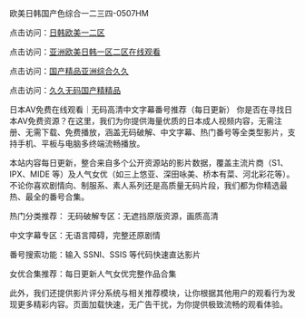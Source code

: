 欧美日韩国产色综合一二三四-0507HM

点击访问：<a href="https://tfda.pages.dev/">日韩欧美一二区</a>

点击访问：<a href="https://gsd-agv.pages.dev/">亚洲欧美日韩一区二区在线观看</a>

点击访问：<a href="https://rtj-3zo.pages.dev/">国产精品亚洲综合久久</a>

点击访问：<a href="https://bsdf-5f5.pages.dev/">久久无码国产精精品</a>

日本AV免费在线观看｜无码高清中文字幕番号推荐（每日更新）
你是否在寻找日本AV免费资源？在这里，我们为你提供海量优质的日本成人视频内容，无需注册、无需下载、免费播放，涵盖无码破解、中文字幕、热门番号等全类型影片，支持手机、平板与电脑多终端流畅播放。

本站内容每日更新，整合来自多个公开资源站的影片数据，覆盖主流片商（S1、IPX、MIDE 等）及人气女优（如三上悠亚、深田咏美、桥本有菜、河北彩花等）。不论你喜欢剧情向、制服系、素人系列还是高质量无码片段，我们都为你精选最热、最全的番号合集。

热门分类推荐：
无码破解专区：无遮挡原版资源，画质高清

中文字幕专区：无语言障碍，完整还原剧情

番号搜索功能：输入 SSNI、SSIS 等代码快速直达影片

女优合集推荐：每日更新人气女优完整作品合集

此外，我们还提供影片评分系统与相关推荐模块，让你根据其他用户的观看行为发现更多精彩内容。页面加载快速，无广告干扰，为你提供极致流畅的观看体验。

<span style="display:none;">[Canonical link](https://github.com/nina4562/78943 ）</span>
